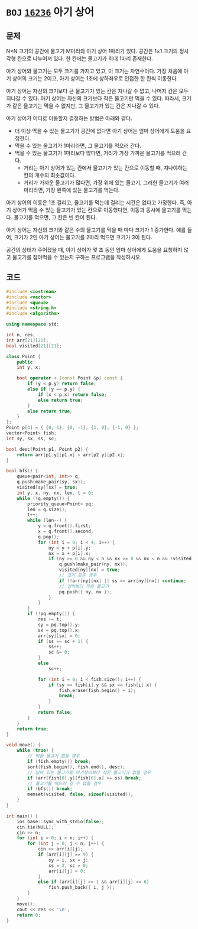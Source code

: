 # `BOJ` [`16236`](https://www.acmicpc.net/problem/16236) 아기 상어



## 문제

N×N 크기의 공간에 물고기 M마리와 아기 상어 1마리가 있다. 공간은 1×1 크기의 정사각형 칸으로 나누어져 있다. 한 칸에는 물고기가 최대 1마리 존재한다.

아기 상어와 물고기는 모두 크기를 가지고 있고, 이 크기는 자연수이다. 가장 처음에 아기 상어의 크기는 2이고, 아기 상어는 1초에 상하좌우로 인접한 한 칸씩 이동한다.

아기 상어는 자신의 크기보다 큰 물고기가 있는 칸은 지나갈 수 없고, 나머지 칸은 모두 지나갈 수 있다. 아기 상어는 자신의 크기보다 작은 물고기만 먹을 수 있다. 따라서, 크기가 같은 물고기는 먹을 수 없지만, 그 물고기가 있는 칸은 지나갈 수 있다.

아기 상어가 어디로 이동할지 결정하는 방법은 아래와 같다.

- 더 이상 먹을 수 있는 물고기가 공간에 없다면 아기 상어는 엄마 상어에게 도움을 요청한다.
- 먹을 수 있는 물고기가 1마리라면, 그 물고기를 먹으러 간다.
- 먹을 수 있는 물고기가 1마리보다 많다면, 거리가 가장 가까운 물고기를 먹으러 간다.
  - 거리는 아기 상어가 있는 칸에서 물고기가 있는 칸으로 이동할 때, 지나야하는 칸의 개수의 최솟값이다.
  - 거리가 가까운 물고기가 많다면, 가장 위에 있는 물고기, 그러한 물고기가 여러마리라면, 가장 왼쪽에 있는 물고기를 먹는다.

아기 상어의 이동은 1초 걸리고, 물고기를 먹는데 걸리는 시간은 없다고 가정한다. 즉, 아기 상어가 먹을 수 있는 물고기가 있는 칸으로 이동했다면, 이동과 동시에 물고기를 먹는다. 물고기를 먹으면, 그 칸은 빈 칸이 된다.

아기 상어는 자신의 크기와 같은 수의 물고기를 먹을 때 마다 크기가 1 증가한다. 예를 들어, 크기가 2인 아기 상어는 물고기를 2마리 먹으면 크기가 3이 된다.

공간의 상태가 주어졌을 때, 아기 상어가 몇 초 동안 엄마 상어에게 도움을 요청하지 않고 물고기를 잡아먹을 수 있는지 구하는 프로그램을 작성하시오.



## 코드

```c++
#include <iostream>
#include <vector>
#include <queue>
#include <string.h>
#include <algorithm>

using namespace std;

int n, res;
int arr[21][21];
bool visited[21][21];

class Point {
    public:
    int y, x;

    bool operator < (const Point &p) const {
        if (y < p.y) return false;
        else if (y == p.y) {
            if (x < p.x) return false;
            else return true;
        }
        else return true;
    }
};
Point p[4] = { {0, 1}, {0, -1}, {1, 0}, {-1, 0} };
vector<Point> fish;
int sy, sx, ss, sc;

bool desc(Point p1, Point p2) {
    return arr[p1.y][p1.x] < arr[p2.y][p2.x];
}

bool bfs() {
    queue<pair<int, int>> q;
    q.push(make_pair(sy, sx));
    visited[sy][sx] = true;
    int y, x, ny, nx, len, t = 0;
    while (!q.empty()) {
        priority_queue<Point> pq;
        len = q.size();
        t++;
        while (len--) {
            y = q.front().first;
            x = q.front().second;
            q.pop();
            for (int i = 0; i < 4; i++) {
                ny = y + p[i].y;
                nx = x + p[i].x;
                if (ny >= 0 && ny < n && nx >= 0 && nx < n && !visited[ny][nx] && ss >= arr[ny][nx]) {
                    q.push(make_pair(ny, nx));
                    visited[ny][nx] = true;
                    // 크기 같은 경우
                    if (!arr[ny][nx] || ss == arr[ny][nx]) continue;
                    // 상어보다 작은 물고기
                    pq.push({ ny, nx });
                }
            }
        }
        if (!pq.empty()) {
            res += t;
            sy = pq.top().y;
            sx = pq.top().x;
            arr[sy][sx] = 0;
            if (ss == sc + 1) {
                ss++;
                sc &= 0;
            }
            else
                sc++;

            for (int i = 0; i < fish.size(); i++) {
                if (sy == fish[i].y && sx == fish[i].x) {
                    fish.erase(fish.begin() + i);
                    break;
                }
            }
            return false;
        }
    }
    return true;
}

void move() {
    while (true) {
        // 먹을 물고기 없을 경우
        if (fish.empty()) break;
        sort(fish.begin(), fish.end(), desc);
        // 남아 있는 물고기중 아기상어보다 작은 물고기가 없을 경우
        if (arr[fish[0].y][fish[0].x] >= ss) break;
        // 물고기를 먹으러 갈 수 없을 경우
        if (bfs()) break;
        memset(visited, false, sizeof(visited));
    }
}

int main() {
    ios_base::sync_with_stdio(false);
    cin.tie(NULL);
    cin >> n;
    for (int i = 0; i < n; i++) {
        for (int j = 0; j < n; j++) {
            cin >> arr[i][j];
            if (arr[i][j] == 9) {
                sy = i, sx = j;
                ss = 2, sc = 0;
                arr[i][j] = 0;
            }
            else if (arr[i][j] >= 1 && arr[i][j] <= 6)
                fish.push_back({ i, j });
        }
    }
    move();
    cout << res << '\n';
    return 0;
}
```


